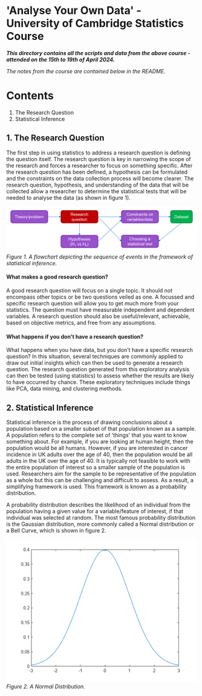 # 'Analyse Your Own Data' - University of Cambridge Statistics Course

***This directory contains all the scripts and data from the above course - attended on the 15th to 19th of April 2024.***

*The notes from the course are contained below in the README.*

# Contents
1. The Research Question
2. Statistical Inference 

## 1. The Research Question

The first step in using statistics to address a research question is defining the question itself. The research question
is key in narrowing the scope of the research and forces a researcher to focus on something specific. After the research
question has been defined, a hypothesis can be formulated and the constraints on the data collection process will become
clearer. The research question, hypothesis, and understanding of the data that will be collected allow a researcher to 
determine the statistical tests that will be needed to analyse the data (as shown in figure 1).

![](./images/research_question_flowchart.png)
*Figure 1. A flowchart depicting the sequence of events in the framework of statistical inference.*

#### What makes a good research question?

A good research question will focus on a single topic. It should not encompass other topics or be two questions veiled 
as one. A focussed and specific research question will allow you to get much more from your statistics. The question must 
have measurable independent and dependent variables. A research question should also be useful/relevant, 
achievable, based on objective metrics, and free from any assumptions. 

#### What happens if you don't have a research question?

What happens when you have data, but you don't have a specific research question? In this situation, several techniques 
are commonly applied to draw out initial insights which can then be used to generate a research question. The research 
question generated from this exploratory analysis can then be tested (using statistics) to assess whether the results 
are likely to have occurred by chance. These exploratory techniques include things like PCA, data mining, and 
clustering methods. 

## 2. Statistical Inference

Statistical inference is the process of drawing conclusions about a population based on a smaller subset of that 
population known as a sample. A population refers to the complete set of 'things' that you want to know something about. 
For example, if you are looking at human height, then the population would be all humans. However, if you are interested 
in cancer incidence in UK adults over the age of 40, then the population would be all adults in the UK over the age of 40. 
It is typically not feasible to work with the entire population of interest so a smaller sample of the population is 
used. Researchers aim for the sample to be representative of the population as a whole but this can be challenging 
and difficult to assess. As a result, a simplifying framework is used. This framework is known as a probability 
distribution. 

A probability distribution describes the likelihood of an individual from the population having a given value for a 
variable/feature of interest, if that individual was selected at random. The most famous probability distribution is 
the Gaussian distribution, more commonly called a Normal distribution or a Bell Curve, which is shown in figure 2.

![](./images/normal_distribution.png)  
*Figure 2. A Normal Distribution.*




